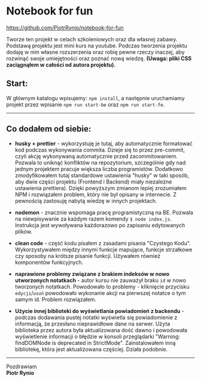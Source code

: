 # Notebook for fun

https://github.com/PiotrRynio/notebook-for-fun

Tworze ten projekt w celach szkoleniowych oraz dla własnej zabawy. Podstawą projektu jest mini kurs na youtube. Podczas
tworzenia projektu dodaję w nim własne rozszerzenia oraz robię pewne rzeczy inaczej, aby rozwinąć swoje umiejętności
oraz poznać nową wiedzę. **(Uwaga: pliki CSS zaciągnąłem w całości od autora projektu).**

## Start:

W głównym katalogu wpisujemy: `npm install`, a następnie uruchamiamy projekt przez wpisanie `npm run start-be`
oraz `npm run start-fe`.

---

## Co dodałem od siebie:

- **husky + prettier** - wykorzystuję je tutaj, aby automatycznie formatować kod podczas wykonywania commita. Dzieje się
  to przez pre-commit, czyli akcję wykonywaną automatycznie przed zacommitowaniem. Pozwala to uniknąć konfliktów na
  repozytorium, szczególnie gdy nad jednym projektem pracuje większa liczba programistów. Dodatkowo zmodyfikowałem tutaj
  standardowe ustawienia "husky" w taki sposób, aby dwie części projektu (Frontend i Backend) miały niezależne
  ustawienia prettiera). Dzięki powyższym zmianom lepiej zrozumiałem NPM i rozwiązałem problem, który nie był opisany w
  internecie. Z pewnością zastosuję nabytą wiedzę w innych projektach.

- **nodemon** - znacznie wspomaga pracę programistyczną na BE. Pozwala na niewpisywanie za każdym razem
  komendy `$ node index.js`. Instrukcja jest wywoływana każdorazowo po zapisaniu edytowanych plików.

- **clean code** - część kodu pisałem z zasadami pisania "Czystego Kodu". Wykorzystywałem między innymi funkcje
  mapujące, funkcje strzałkowe czy sposoby na krótsze pisanie funkcji. Używałem również komponentów funkcyjnych.

- **naprawione problemy związane z brakiem indeksów w nowo utworzonych notatkach** - autor kursu nie zauważył braku `id`
  w nowo tworzonych notatkach. Powodowało to problemy - kliknięcie przycisku `edycji`/`usuń` powodowało wykonanie akcji
  na pierwszej notatce o tym samym id. Problem rozwiązałem.

- **Użycie innej biblioteki do wyświetlania powiadomień z backendu** - podczas dodawania pustej notatki wyświetla się
  powiadomienie z informacją, że przesłano nieprawidłowe dane na serwer. Użyta biblioteka przez autora była
  aktualizowana dość dawno i powodowała wyświetlenie informacji o błędzie w konsoli przeglądarki "Warning: findDOMNode
  is deprecated in StrictMode". Zainstalowałem inną bibliotekę, która jest aktualizowana częściej. Działa podobnie.

---

Pozdrawiam <br/>
**Piotr Rynio**
